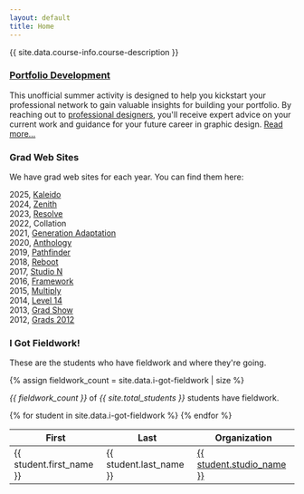 ```yaml
---
layout: default
title: Home
---
```


{{ site.data.course-info.course-description }}

### [Portfolio Development](portfolio-development.html)

This unofficial summer activity is designed to help you kickstart your professional network to gain valuable insights for building your portfolio. By reaching out to [professional designers](employers.html), you'll receive expert advice on your current work and guidance for your future career in graphic design. [Read more…](portfolio-development.html)

### <a name="grads">Grad Web Sites</a>

We have grad web sites for each year. You can find them here:

<div class="grad-site-list">
2025, <a href="https://2025.grads.algonquindesign.ca">Kaleido</a><br>
2024, <a href="https://2024.grads.algonquindesign.ca">Zenith</a><br>
2023, <a href="https://2023.grads.algonquindesign.ca">Resolve</a><br>
2022, Collation<br>
2021, <a href="https://2021.grads.algonquindesign.ca">Generation Adaptation</a><br>
2020, <a href="https://2020.grads.algonquindesign.ca">Anthology</a><br>
2019, <a href="https://2019.grads.algonquindesign.ca">Pathfinder</a><br>
2018, <a href="http://2018.grads.algonquindesign.ca">Reboot</a><br>
2017, <a href="https://2017.grads.algonquindesign.ca">Studio N</a><br>
2016, <a href="https://2016.grads.algonquindesign.ca">Framework</a><br>
2015, <a href="https://2015.grads.algonquindesign.ca">Multiply</a><br>
2014, <a href="https://2014.grads.algonquindesign.ca">Level 14</a><br>
2013, <a href="https://2013.grads.algonquindesign.ca">Grad Show</a><br>
2012, <a href="https://2012.grads.algonquindesign.ca">Grads 2012</a><br>
</div>
 
### I Got Fieldwork!

These are the students who have fieldwork and where they're going.

{% assign fieldwork_count = site.data.i-got-fieldwork | size %}

<p class="mono center"><em>{{ fieldwork_count }}</em> of <em>{{ site.total_students }}</em> students have fieldwork.</p>

<table>
  <thead>
    <tr>
      <th>First</th>
      <th>Last</th>
      <th>Organization</th>
    </tr>
  </thead>
  <tbody>
    {% for student in site.data.i-got-fieldwork %}
    <tr>
      <td>{{ student.first_name }}</td>
      <td>{{ student.last_name }}</td>
      <td><a href="{{ student.studio_url }}">{{ student.studio_name }}</a></td>
    </tr>
    {% endfor %}
  </tbody>
</table>

